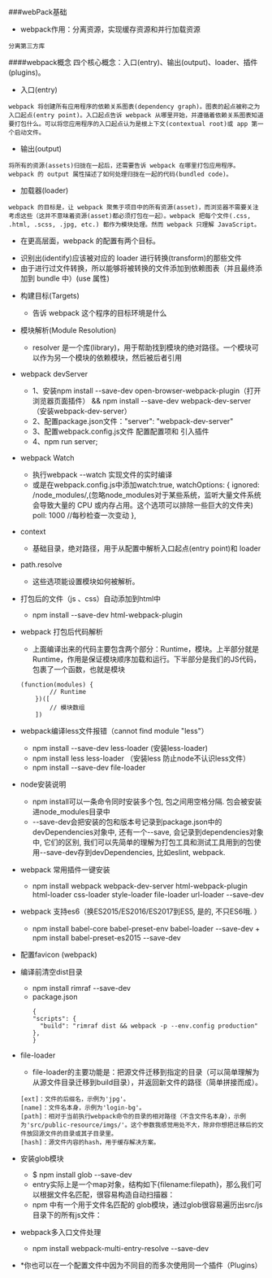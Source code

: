 ###webPack基础
- webpack作用：分离资源，实现缓存资源和并行加载资源
```
分离第三方库
```
####webpack概念
四个核心概念：入口(entry)、输出(output)、loader、插件(plugins)。

- 入口(entry)
```
webpack 将创建所有应用程序的依赖关系图表(dependency graph)。图表的起点被称之为入口起点(entry point)。入口起点告诉 webpack 从哪里开始，并遵循着依赖关系图表知道要打包什么。可以将您应用程序的入口起点认为是根上下文(contextual root)或 app 第一个启动文件。
```

- 输出(output)
```
将所有的资源(assets)归拢在一起后，还需要告诉 webpack 在哪里打包应用程序。webpack 的 output 属性描述了如何处理归拢在一起的代码(bundled code)。
```

- 加载器(loader)
```
webpack 的目标是，让 webpack 聚焦于项目中的所有资源(asset)，而浏览器不需要关注考虑这些（这并不意味着资源(asset)都必须打包在一起）。webpack 把每个文件(.css, .html, .scss, .jpg, etc.) 都作为模块处理。然而 webpack 只理解 JavaScript。
```
-  在更高层面，webpack 的配置有两个目标。
+  识别出(identify)应该被对应的 loader 进行转换(transform)的那些文件
+  由于进行过文件转换，所以能够将被转换的文件添加到依赖图表（并且最终添加到 bundle 中）(use 属性)


- 构建目标(Targets)
    - 告诉 webpack 这个程序的目标环境是什么
    
- 模块解析(Module Resolution)
    - resolver 是一个库(library)，用于帮助找到模块的绝对路径。一个模块可以作为另一个模块的依赖模块，然后被后者引用
    
    
    
    
    
    
- webpack devServer
    + 1、安装npm install --save-dev  open-browser-webpack-plugin（打开浏览器页面插件） && npm install --save-dev webpack-dev-server（安装webpack-dev-server）
    + 2、配置package.json文件："server": "webpack-dev-server"
    + 3、配置webpack.config.js文件 配置配置项和 引入插件
    + 4、npm run server;  
    
    
- webpack Watch
    + 执行webpack --watch 实现文件的实时编译
    + 或是在webpack.config.js中添加watch:true,
    watchOptions: {
            ignored: /node_modules/,(忽略node_modules对于某些系统，监听大量文件系统会导致大量的 CPU 或内存占用。这个选项可以排除一些巨大的文件夹)
            poll: 1000 //每秒检查一次变动
        },
    
    
    
- context
    + 基础目录，绝对路径，用于从配置中解析入口起点(entry point)和 loader
    
- path.resolve
    + 这些选项能设置模块如何被解析。
    
- 打包后的文件（js 、css）自动添加到html中
    + npm install --save-dev html-webpack-plugin
    
    
    
    
    
    
    
- webpack 打包后代码解析
    + 上面编译出来的代码主要包含两个部分：Runtime，模块。上半部分就是Runtime，作用是保证模块顺序加载和运行。下半部分是我们的JS代码，包裹了一个函数，也就是模块
    ```
    (function(modules) {
            // Runtime
        })([
            // 模块数组
        ])
    ```
    
    
    
    
- webpack编译less文件报错（cannot find module "less"）
    + npm install --save-dev less-loader (安装less-loader)
    + npm install less less-loader （安装less 防止node不认识less文件）
    + npm install --save-dev file-loader 
    
    
    
- node安装说明
    + npm install可以一条命令同时安装多个包, 包之间用空格分隔. 包会被安装进node_modules目录中
    + --save-dev会把安装的包和版本号记录到package.json中的devDependencies对象中, 还有一个--save, 会记录到dependencies对象中, 它们的区别, 我们可以先简单的理解为打包工具和测试工具用到的包使用--save-dev存到devDependencies, 比如eslint, webpack.
    
    
- webpack 常用插件一键安装
    + npm install webpack webpack-dev-server html-webpack-plugin html-loader css-loader style-loader file-loader url-loader --save-dev
    
- webpack 支持es6（换ES2015/ES2016/ES2017到ES5, 是的, 不只ES6哦. ）
    + npm install babel-core babel-preset-env babel-loader --save-dev
    +　npm install babel-preset-es2015 --save-dev
    
- 配置favicon (webpack)



- 编译前清空dist目录
    + npm install rimraf --save-dev
    + package.json 
        ```
      {
        "scripts": {
          "build": "rimraf dist && webpack -p --env.config production"
        },
      }
        ```
        
        
- file-loader
    + file-loader的主要功能是：把源文件迁移到指定的目录（可以简单理解为从源文件目录迁移到build目录），并返回新文件的路径（简单拼接而成）。
    ```
    [ext]：文件的后缀名，示例为'jpg'。
    [name]：文件名本身，示例为'login-bg'。
    [path]：相对于当前执行webpack命令的目录的相对路径（不含文件名本身），示例为'src/public-resource/imgs/'。这个参数我感觉用处不大，除非你想把迁移后的文件放回源文件的目录或其子目录里。
    [hash]：源文件内容的hash，用于缓存解决方案。
    ```    
    
    
    
    
- 安装glob模块
    + $ npm install glob --save-dev
    + entry实际上是一个map对象，结构如下{filename:filepath}，那么我们可以根据文件名匹配，很容易构造自动扫描器：
    + npm 中有一个用于文件名匹配的 glob模块，通过glob很容易遍历出src/js目录下的所有js文件：
    


- webpack多入口文件处理
    + npm install webpack-multi-entry-resolve --save-dev
    
    
- *你也可以在一个配置文件中因为不同目的而多次使用同一个插件（Plugins）    



    